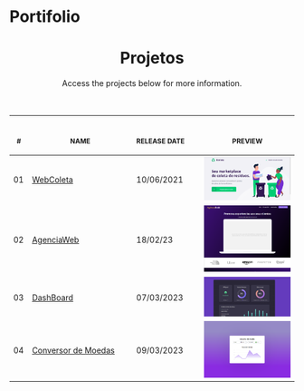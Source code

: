 # Portifolio

<h1 align="center">Projetos</h1> 
<p align="center">
    Access the projects below for more information. <br>
    <br>
    <br><table>
    <thead>
        <tr>
            <th align="center">
                <img width="20" height="1"> 
                <p>
                    <small>#</small>
                </p>
            </th>
            <th align="center">
                <img width="300" height="1"> 
                <p> 
                    <small>
                        NAME
                    </small>
                </p>
            </th>
            <th align="center">
                <img width="140" height="1">
                <p align="left"> 
                    <small>
                    RELEASE DATE
                    </small>
                </p>
            </th>
            <th align="center">
                <img width="201" height="1">
                <p align="center"> 
                    <small>
                    PREVIEW
                    </small>
                </p>
            </th>
        </tr>
    </thead>
    <tbody>
        <tr>
            <td>01</td>
            <td><a href="Projeto-01">WebColeta</a></td>
            <td>10/06/2021</td>
            <td align="center">
            <a href="Projeto-01"><img width="300px" src="Projeto-01/.github/preview.png" /></a></td>
        </tr>
        <tr>
            <td>02</td>
            <td><a href="Projeto-02">AgenciaWeb</a></td>
            <td>18/02/23</td>
            <td align="center">
            <a href="Projeto-02"><img width="300px" src="Projeto-02/.github/preview.png" /></a></td>
        </tr>
        <tr>
            <td>03</td>
            <td><a href="Projeto-03">DashBoard</a></td>
            <td>07/03/2023</td>
            <td align="center">
            <a href="Projeto-03"><img width="300px" src="Projeto-03/.github/preview.jpg" /></a></td>
        </tr>
        <tr>
            <td>04</td>
            <td><a href="Projeto-03">Conversor de Moedas</a></td>
            <td>09/03/2023</td>
            <td align="center">
            <a href="Projeto-04"><img width="300px" src="Projeto-04/.github/preview.jpg" /></a></td>
        </tr>       
    </tbody>
</table></p>